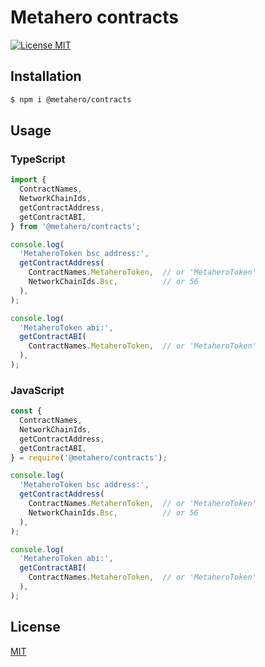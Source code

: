# Metahero contracts

[![License MIT][license-image]][license-url]

## Installation

```bash
$ npm i @metahero/contracts
```

## Usage

### TypeScript

```typescript
import { 
  ContractNames, 
  NetworkChainIds, 
  getContractAddress, 
  getContractABI,
} from '@metahero/contracts';

console.log(
  'MetaheroToken bsc address:',
  getContractAddress(
    ContractNames.MetaheroToken,  // or 'MetaheroToken'
    NetworkChainIds.Bsc,          // or 56
  ),
);

console.log(
  'MetaheroToken abi:',
  getContractABI(
    ContractNames.MetaheroToken,  // or 'MetaheroToken'
  ),
);
```

### JavaScript

```javascript
const {
  ContractNames,
  NetworkChainIds,
  getContractAddress, 
  getContractABI,
} = require('@metahero/contracts');

console.log(
  'MetaheroToken bsc address:',
  getContractAddress(
    ContractNames.MetaheroToken,  // or 'MetaheroToken'
    NetworkChainIds.Bsc,          // or 56
  ),
);

console.log(
  'MetaheroToken abi:',
  getContractABI(
    ContractNames.MetaheroToken,  // or 'MetaheroToken'
  ),
);
```

## License

[MIT][license-url]

[license-image]: https://img.shields.io/badge/License-MIT-yellow.svg
[license-url]: https://github.com/metahero-io/metahero-contracts/blob/master/LICENSE
